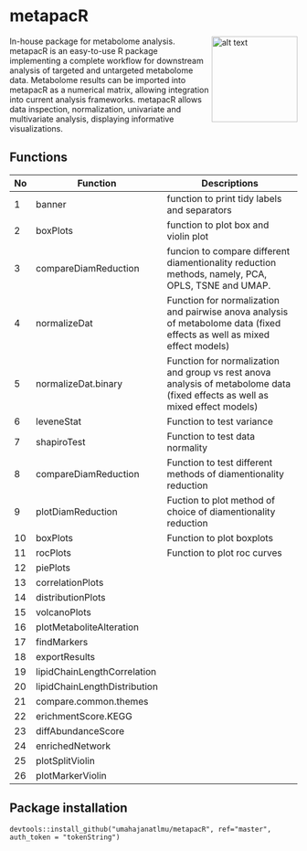 
# metapacR 

<img src="https://github.com/umahajanatlmu/metapacR/blob/master/inst/figures/metapacR_sticker.png" alt="alt text" width="150" height="150" align="right">

In-house package for metabolome analysis.
metapacR is an easy-to-use R package implementing a complete workflow for downstream analysis of targeted and untargeted metabolome data. Metabolome results can be imported into metapacR as a numerical matrix, allowing integration into current analysis frameworks. metapacR allows data inspection, normalization, univariate and multivariate analysis, displaying informative visualizations.

## Functions

|  No |  Function | Descriptions |
|---|---|---|
| 1 | banner | function to print tidy labels and separators |
| 2 | boxPlots | function to plot box and violin plot |
| 3 | compareDiamReduction | funcion to compare different diamentionality reduction methods, namely, PCA, OPLS, TSNE and UMAP. |
| 4 |normalizeDat   | Function for normalization and pairwise anova analysis of metabolome data (fixed effects as well as mixed effect models)    |
| 5 |normalizeDat.binary   | Function for normalization and group vs rest anova analysis of metabolome data (fixed effects as well as mixed effect models)    |
| 6 |leveneStat   |Function to test variance |
| 7 |shapiroTest   |Function to test data normality |
| 8 |compareDiamReduction  |Function to test different methods of diamentionality reduction  |
| 9   |plotDiamReduction  |Fuction to plot method of choice of diamentionality reduction  |
| 10  |boxPlots  |Function to plot boxplots |
| 11  |rocPlots   |Function to plot roc curves |
| 12  |piePlots   |   |
| 13  |correlationPlots   |   |
| 14  |distributionPlots  |   |
| 15  |volcanoPlots   |   |
| 16  |plotMetaboliteAlteration   |   |
| 17  |findMarkers   |   |
| 18  |exportResults   |   |
| 19  |lipidChainLengthCorrelation   |   |
| 20  |lipidChainLengthDistribution   |   |
| 21  |compare.common.themes  |   |
| 22  |erichmentScore.KEGG |   |
| 23  |diffAbundanceScore  |   |
| 24  |enrichedNetwork  |   |
| 25  |plotSplitViolin |   |
| 26  |plotMarkerViolin |   |

## Package installation
 ```{r}
devtools::install_github("umahajanatlmu/metapacR", ref="master", auth_token = "tokenString")
 ```
